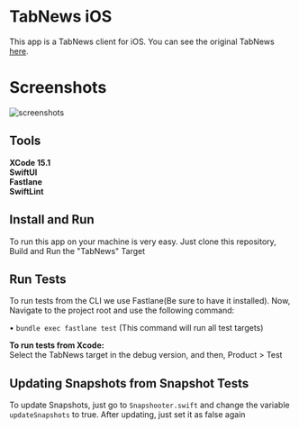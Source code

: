 # TabNews iOS
This app is a TabNews client for iOS. You can see the original TabNews [here](https://github.com/filipedeschamps/tabnews.com.br).

# Screenshots
![screenshots](https://github.com/RyanHolanda/tabnews-ios/assets/86686024/685ffdd0-dab4-4350-ab8e-33ed26ef621d)


## Tools
**XCode 15.1**\
**SwiftUI**\
**Fastlane**\
**SwiftLint**

## Install and Run
To run this app on your machine is very easy. Just clone this repository, Build and Run the "TabNews" Target

## Run Tests
To run tests from the CLI we use Fastlane(Be sure to have it installed). Now, Navigate to the project root and use the following command:

• `bundle exec fastlane test` (This command will run all test targets)

**To run tests from Xcode:**\
Select the TabNews target in the debug version, and then, Product > Test

## Updating Snapshots from Snapshot Tests
To update Snapshots, just go to `Snapshooter.swift` and change the variable `updateSnapshots` to true. After updating, just set it as false again


